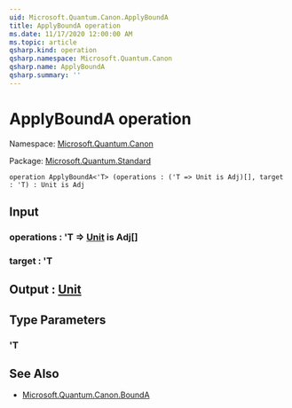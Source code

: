 ```yaml
---
uid: Microsoft.Quantum.Canon.ApplyBoundA
title: ApplyBoundA operation
ms.date: 11/17/2020 12:00:00 AM
ms.topic: article
qsharp.kind: operation
qsharp.namespace: Microsoft.Quantum.Canon
qsharp.name: ApplyBoundA
qsharp.summary: ''
---
```


# ApplyBoundA operation

Namespace: [Microsoft.Quantum.Canon](xref:Microsoft.Quantum.Canon)

Package: [Microsoft.Quantum.Standard](https://nuget.org/packages/Microsoft.Quantum.Standard)




```qsharp
operation ApplyBoundA<'T> (operations : ('T => Unit is Adj)[], target : 'T) : Unit is Adj
```


## Input

### operations : 'T => [Unit](xref:microsoft.quantum.lang-ref.unit)  is Adj[]




### target : 'T





## Output : [Unit](xref:microsoft.quantum.lang-ref.unit)



## Type Parameters

### 'T



## See Also

- [Microsoft.Quantum.Canon.BoundA](xref:Microsoft.Quantum.Canon.BoundA)